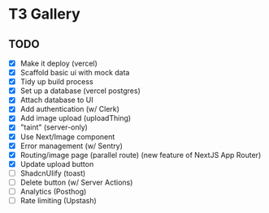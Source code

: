 # T3 Gallery

## TODO

- [x] Make it deploy (vercel)
- [x] Scaffold basic ui with mock data
- [x] Tidy up build process
- [x] Set up a database (vercel postgres)
- [x] Attach database to UI
- [x] Add authentication (w/ Clerk)
- [x] Add image upload (uploadThing)
- [x] "taint" (server-only)
- [x] Use Next/Image component
- [x] Error management (w/ Sentry)
- [x] Routing/image page (parallel route) (new feature of NextJS App Router)
- [x] Update upload button
- [ ] ShadcnUIify (toast)
- [ ] Delete button (w/ Server Actions)
- [ ] Analytics (Posthog)
- [ ] Rate limiting (Upstash)
